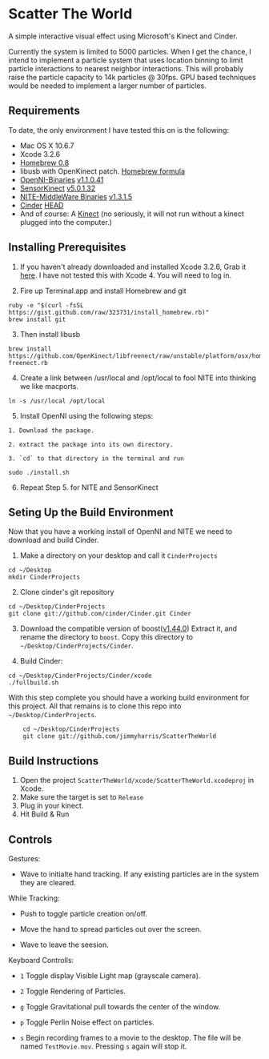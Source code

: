 Scatter The World
=================

A simple interactive visual effect using Microsoft's Kinect and Cinder.

Currently the system is limited to 5000 particles. When I get the chance, I
intend to implement a particle system that uses location binning to limit
particle interactions to nearest neighbor interactions. This will probably
raise the particle capacity to 14k particles @ 30fps. GPU based techniques
would be needed to implement a larger number of particles.

Requirements
------------

To date, the only environment I have tested this on is the following:

  * Mac OS X 10.6.7
  * Xcode 3.2.6
  * [Homebrew 0.8][1]
  * libusb with OpenKinect patch. [Homebrew formula][2]
  * [OpenNI-Binaries][3] [v1.1.0.41][4]
  * [SensorKinect][5] [v5.0.1.32][6]
  * [NITE-MiddleWare Binaries][7] [v1.3.1.5][8]
  * [Cinder][9] [HEAD][10]
  * And of course: A [Kinect][11] (no seriously, it will not run without a kinect plugged into the computer.)

## Installing Prerequisites

  1. If you haven't already downloaded and installed Xcode 3.2.6, Grab it [here][12]. I have not tested this with Xcode 4. You will need to log in.

  2. Fire up Terminal.app and install Homebrew and git
    
    ruby -e "$(curl -fsSL https://gist.github.com/raw/323731/install_homebrew.rb)"
    brew install git
    

  3. Then install libusb
    
    brew install https://github.com/OpenKinect/libfreenect/raw/unstable/platform/osx/homebrew/libusb-freenect.rb
    

  4. Create a link between /usr/local and /opt/local to fool NITE into thinking we like macports.
    
    ln -s /usr/local /opt/local
    

  5. Install OpenNI using the following steps:

    1. Download the package. 

    2. extract the package into its own directory.

    3. `cd` to that directory in the terminal and run
    
    sudo ./install.sh
    

  6. Repeat Step 5. for NITE and SensorKinect

Seting Up the Build Environment
-------------------------------

Now that you have a working install of OpenNI and NITE we need to download and
build Cinder.

  1. Make a directory on your desktop and call it `CinderProjects`
    
    cd ~/Desktop
    mkdir CinderProjects
    

  2. Clone cinder's git repository 
    
    cd ~/Desktop/CinderProjects
    git clone git://github.com/cinder/Cinder.git Cinder
    

  3. Download the compatible version of boost([v1.44.0][13]) Extract it, and rename the directory to `boost`. Copy this directory to `~/Desktop/CinderProjects/Cinder`.

  4. Build Cinder:
    
    cd ~/Desktop/CinderProjects/Cinder/xcode
    ./fullbuild.sh
    

With this step complete you should have a working build environment for this
project. All that remains is to clone this repo into
`~/Desktop/CinderProjects`.

    
        cd ~/Desktop/CinderProjects
        git clone git://github.com/jimmyharris/ScatterTheWorld
    

Build Instructions
------------------

  1. Open the project `ScatterTheWorld/xcode/ScatterTheWorld.xcodeproj` in Xcode.
  2. Make sure the target is set to `Release`
  3. Plug in your kinect.
  4. Hit Build & Run

Controls
--------

Gestures:

  - Wave to initialte hand tracking. If any existing particles are in the system they are cleared.

While Tracking:

  - Push to toggle particle creation on/off.

  - Move the hand to spread particles out over the screen.

  - Wave to leave the seesion.

Keyboard Controlls:

  - `1` Toggle display Visible Light map (grayscale camera).

  - `2` Toggle Rendering of Particles.

  - `g` Toggle Gravitational pull towards the center of the window.

  - `p` Toggle Perlin Noise effect on particles.

  - `s` Begin recording frames to a movie to the desktop. The file will be named `TestMovie.mov`. Pressing `s` again will stop it.

   [1]: http://mxcl.github.com/homebrew/
   [2]: https://github.com/OpenKinect/libfreenect/raw/unstable/platform/osx/homebrew/libusb-freenect.rb
   [3]: https://github.com/OpenNI/OpenNI/tree/unstable
   [4]: http://openni.org/downloadfiles/openni-binaries/latest-unstable/107-openni-unstable-build-for-macosx-10-6-universal-x86x64-3264-bit-v1-1-0/download
   [5]: https://github.com/avin2/SensorKinect
   [6]: https://github.com/avin2/SensorKinect/raw/unstable/Bin/SensorKinect-Bin-MacOSX-v5.0.1.32.tar.bz2
   [7]: openni.org
   [8]: http://openni.org/downloadfiles/openni-compliant-middleware-binaries/latest-unstable/114-primesense-nite-unstable-build-for-macosx-10-6-universal-x86x64-3264-bit-v1-3-1/download
   [9]: libcinder.org
   [10]: https://github.com/cinder/Cinder
   [11]: www.xbox.com/kinect
   [12]: https://developer.apple.com/devcenter/download.action?path=/Developer_Tools/xcode_3.2.6_and_ios_sdk_4.3__final/xcode_3.2.6_and_ios_sdk_4.3.dmg
   [13]: http://sourceforge.net/projects/boost/files/boost/1.44.0/

